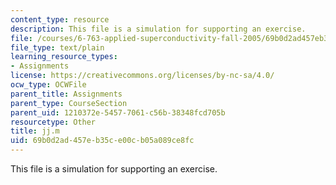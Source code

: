 ```yaml
---
content_type: resource
description: This file is a simulation for supporting an exercise.
file: /courses/6-763-applied-superconductivity-fall-2005/69b0d2ad457eb35ce00cb05a089ce8fc_jj.m
file_type: text/plain
learning_resource_types:
- Assignments
license: https://creativecommons.org/licenses/by-nc-sa/4.0/
ocw_type: OCWFile
parent_title: Assignments
parent_type: CourseSection
parent_uid: 1210372e-5457-7061-c56b-38348fcd705b
resourcetype: Other
title: jj.m
uid: 69b0d2ad-457e-b35c-e00c-b05a089ce8fc
---
```

This file is a simulation for supporting an exercise.